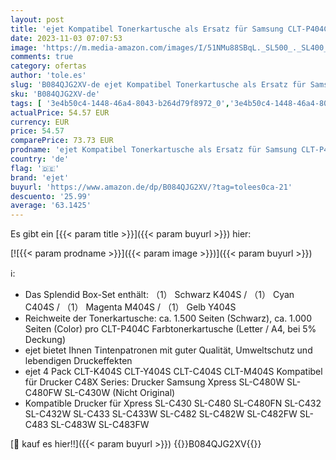 ```yaml
---
layout: post
title: 'ejet Kompatibel Tonerkartusche als Ersatz für Samsung CLT-P404C CLT-K404S CLT-C404S CLT-M404S CLT-Y404S Xpress SL C480W C480FW C430W C480 C430 C480FN C48X Series  4er-Pack '
date: 2023-11-03 07:07:53
image: 'https://m.media-amazon.com/images/I/51NMu88SBqL._SL500_._SL400_.jpg'
comments: true
category: ofertas
author: 'tole.es'
slug: 'B084QJG2XV-de ejet Kompatibel Tonerkartusche als Ersatz für Samsung...'
sku: 'B084QJG2XV-de'
tags: [ '3e4b50c4-1448-46a4-8043-b264d79f8972_0','3e4b50c4-1448-46a4-8043-b264d79f8972_6301','Arborist Merchandising Root','Bürobedarf & Schreibwaren','Computer & Zubehör','Drucker & Zubehör','Produkte des täglichen Bedarfs: Bürobedarf','Self Service','Special Features Stores','Toner','Zubehör für Drucker','ejet','🇩🇪', ]
actualPrice: 54.57 EUR
currency: EUR
price: 54.57
comparePrice: 73.73 EUR
prodname: 'ejet Kompatibel Tonerkartusche als Ersatz für Samsung CLT-P404C CLT-K404S CLT-C404S CLT-M404S CLT-Y404S Xpress SL C480W C480FW C430W C480 C430 C480FN C48X Series  4er-Pack '
country: 'de'
flag: '🇩🇪'
brand: 'ejet'
buyurl: 'https://www.amazon.de/dp/B084QJG2XV/?tag=tolees0ca-21'
descuento: '25.99'
average: '63.1425'
---
```


Es gibt ein [{{< param title >}}]({{< param buyurl >}}) hier:

[![{{< param prodname >}}]({{< param image >}})]({{< param buyurl >}})

ℹ️:

- Das Splendid Box-Set enthält: （1） Schwarz K404S / （1） Cyan C404S / （1） Magenta M404S / （1） Gelb Y404S
- Reichweite der Tonerkartusche: ca. 1.500 Seiten (Schwarz), ca. 1.000 Seiten (Color) pro CLT-P404C Farbtonerkartusche (Letter / A4, bei 5% Deckung)
- ejet bietet Ihnen Tintenpatronen mit guter Qualität, Umweltschutz und lebendigen Druckeffekten
- ejet 4 Pack CLT-K404S CLT-Y404S CLT-C404S CLT-M404S Kompatibel für Drucker C48X Series: Drucker Samsung Xpress SL-C480W SL-C480FW SL-C430W (Nicht Original)
- Kompatible Drucker für Xpress SL-C430 SL-C480 SL-C480FN SL-C432 SL-C432W SL-C433 SL-C433W SL-C482 SL-C482W SL-C482FW SL-C483 SL-C483W SL-C483FW

[🛒 kauf es hier!!]({{< param buyurl >}})
{{<world>}}B084QJG2XV{{</world>}}
